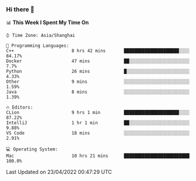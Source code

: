 ### Hi there 👋


<!--START_SECTION:waka-->
📊 **This Week I Spent My Time On** 

```text
⌚︎ Time Zone: Asia/Shanghai

💬 Programming Languages: 
C++                      8 hrs 42 mins       █████████████████████░░░░   84.17% 
Docker                   47 mins             ██░░░░░░░░░░░░░░░░░░░░░░░   7.7% 
Python                   26 mins             █░░░░░░░░░░░░░░░░░░░░░░░░   4.33% 
Other                    9 mins              ░░░░░░░░░░░░░░░░░░░░░░░░░   1.59% 
Java                     8 mins              ░░░░░░░░░░░░░░░░░░░░░░░░░   1.39%

🔥 Editors: 
CLion                    9 hrs 1 min         █████████████████████░░░░   87.22% 
IntelliJ                 1 hr 1 min          ██░░░░░░░░░░░░░░░░░░░░░░░   9.88% 
VS Code                  18 mins             ░░░░░░░░░░░░░░░░░░░░░░░░░   2.91%

💻 Operating System: 
Mac                      10 hrs 21 mins      █████████████████████████   100.0%

```


 Last Updated on 23/04/2022 00:47:29 UTC
<!--END_SECTION:waka-->

<!--
**SillyPasty/SillyPasty** is a ✨ _special_ ✨ repository because its `README.md` (this file) appears on your GitHub profile.

Here are some ideas to get you started:

- 🔭 I’m currently working on ...
- 🌱 I’m currently learning ...
- 👯 I’m looking to collaborate on ...
- 🤔 I’m looking for help with ...
- 💬 Ask me about ...
- 📫 How to reach me: ...
- 😄 Pronouns: ...
- ⚡ Fun fact: ...
-->


